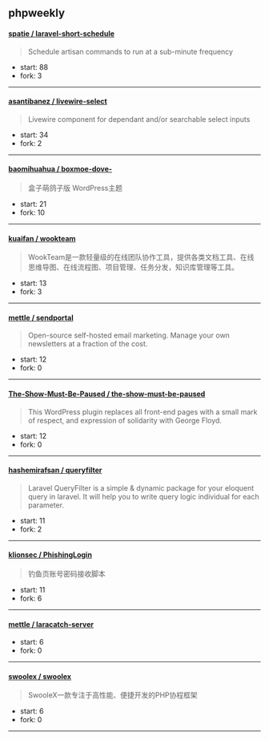 ## phpweekly

#### [spatie / laravel-short-schedule](https://github.com/spatie/laravel-short-schedule)

> Schedule artisan commands to run at a sub-minute frequency

+ start: 88
+ fork: 3

----


#### [asantibanez / livewire-select](https://github.com/asantibanez/livewire-select)

> Livewire component for dependant and/or searchable select inputs

+ start: 34
+ fork: 2

----


#### [baomihuahua / boxmoe-dove-](https://github.com/baomihuahua/boxmoe-dove-)

> 盒子萌鸽子版 WordPress主题

+ start: 21
+ fork: 10

----


#### [kuaifan / wookteam](https://github.com/kuaifan/wookteam)

> WookTeam是一款轻量级的在线团队协作工具，提供各类文档工具、在线思维导图、在线流程图、项目管理、任务分发，知识库管理等工具。

+ start: 13
+ fork: 3

----


#### [mettle / sendportal](https://github.com/mettle/sendportal)

>  Open-source self-hosted email marketing. Manage your own newsletters at a fraction of the cost. 

+ start: 12
+ fork: 0

----


#### [The-Show-Must-Be-Paused / the-show-must-be-paused](https://github.com/The-Show-Must-Be-Paused/the-show-must-be-paused)

> This WordPress plugin replaces all front-end pages with a small mark of respect, and expression of solidarity with George Floyd.

+ start: 12
+ fork: 0

----


#### [hashemirafsan / queryfilter](https://github.com/hashemirafsan/queryfilter)

> Laravel QueryFilter is a simple & dynamic package for your eloquent query in laravel. It will help you to write query logic individual for each parameter.

+ start: 11
+ fork: 2

----


#### [klionsec / PhishingLogin](https://github.com/klionsec/PhishingLogin)

> 钓鱼页账号密码接收脚本

+ start: 11
+ fork: 6

----


#### [mettle / laracatch-server](https://github.com/mettle/laracatch-server)

> 

+ start: 6
+ fork: 0

----


#### [swoolex / swoolex](https://github.com/swoolex/swoolex)

> SwooleX一款专注于高性能、便捷开发的PHP协程框架

+ start: 6
+ fork: 0

----

